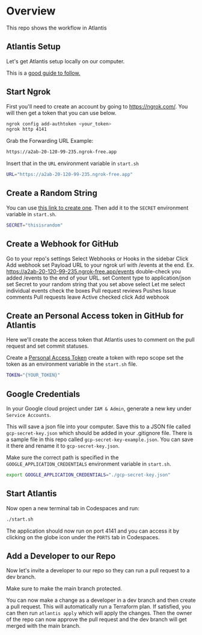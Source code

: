 # Overview

This repo shows the workflow in Atlantis

## Atlantis Setup

Let's get Atlantis setup locally on our computer.

This is a [good guide to follow.](https://www.runatlantis.io/guide/testing-locally.html)

## Start Ngrok

First you'll need to create an account by going to https://ngrok.com/. You will then get a token that you can use below.

```bash
ngrok config add-authtoken <your_token>
ngrok http 4141
```

Grab the Forwarding URL Example:
```bash
https://a2ab-20-120-99-235.ngrok-free.app
```

Insert that in the `URL` environment variable in `start.sh`

```bash
URL="https://a2ab-20-120-99-235.ngrok-free.app"
```

## Create a Random String

You can use [this link to create one]( https://www.random.org/strings). Then add it to the `SECRET` environment variable in `start.sh`. 

```bash
SECRET="thisisrandom"
```

## Create a Webhook for GitHub

Go to your repo's settings
Select Webhooks or Hooks in the sidebar
Click Add webhook
set Payload URL to your ngrok url with /events at the end. Ex. https://a2ab-20-120-99-235.ngrok-free.app/events
double-check you added /events to the end of your URL.
set Content type to application/json
set Secret to your random string that you set above
select Let me select individual events
check the boxes
Pull request reviews
Pushes
Issue comments
Pull requests
leave Active checked
click Add webhook

## Create an Personal Access token in GitHub for Atlantis

Here we'll create the access token that Atlantis uses to comment on the pull request and set commit statuses.

Create a [Personal Access Token](https://docs.github.com/en/authentication/keeping-your-account-and-data-secure/creating-a-personal-access-token#creating-a-fine-grained-personal-access-token)
create a token with repo scope
set the token as an environment variable in the `start.sh` file.

```bash
TOKEN="{YOUR_TOKEN}"
```

## Google Credentials

In your Google cloud project under `IAM & Admin`, generate a new key under `Service Accounts`.

This will save a json file into your computer. Save this to a JSON file called `gcp-secret-key.json` which should be added in your .gitignore file. There is a sample file in this repo called `gcp-secret-key-example.json`. You can save it there and rename it to `gcp-secret-key.json`.

Make sure the correct path is specified in the `GOOGLE_APPLICATION_CREDENTIALS` environment variable in `start.sh`.
```bash
export GOOGLE_APPLICATION_CREDENTIALS="./gcp-secret-key.json"
```

## Start Atlantis

Now open a new terminal tab in Codespaces and run:

```bash
./start.sh
```

The application should now run on port 4141 and you can access it by clicking on the globe icon under the `PORTS` tab in Codespaces.

## Add a Developer to our Repo

Now let's invite a developer to our repo so they can run a pull request to a dev branch.

Make sure to make the main branch protected.

You can now make a change as a developer in a dev branch and then create a pull request. This will automatically run a Terraform plan. If satisfied, you can then run `atlantis apply` which will apply the changes. Then the owner of the repo can now approve the pull request and the dev branch will get merged with the main branch.